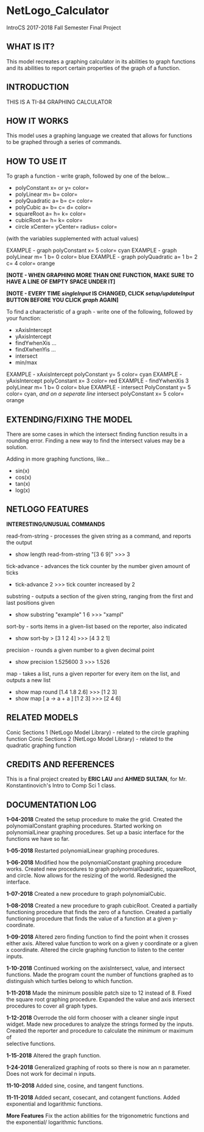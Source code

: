 # NetLogo_Calculator
IntroCS 2017-2018 Fall Semester Final Project

## WHAT IS IT?

This model recreates a graphing calculator in its abilities to graph functions and its abilities to report certain properties of the graph of a function. 

## INTRODUCTION

THIS IS A TI-84 GRAPHING CALCULATOR

## HOW IT WORKS

This model uses a graphing language we created that allows for functions to be graphed through a series of commands.

## HOW TO USE IT

To graph a function - write graph, followed by one of the below...

* polyConstant x= or y= color=
* polyLinear m= b= color=
* polyQuadratic a= b= c= color= 
* polyCubic a= b= c= d= color= 
* squareRoot a= h= k= color=
* cubicRoot a= h= k= color=
* circle xCenter= yCenter= radius= color= 

(with the variables supplemented with actual values)

EXAMPLE - graph polyConstant x= 5 color= cyan
EXAMPLE - graph polyLinear m= 1 b= 0 color= blue
EXAMPLE - graph polyQuadratic a= 1 b= 2 c= 4 color= orange

**[NOTE - WHEN GRAPHING MORE THAN ONE FUNCTION, MAKE SURE TO HAVE A LINE OF EMPTY SPACE UNDER IT]**

**[NOTE - EVERY TIME _singleInput_ IS CHANGED, CLICK _setup/updateInput_ BUTTON BEFORE YOU CLICK _graph_ AGAIN]**

To find a characteristic of a graph - write one of the following, followed by your function:

* xAxisIntercept
* yAxisIntercept
* findYwhenXis ...
* findXwhenYis ...
* intersect
* min/max

EXAMPLE - xAxisIntercept polyConstant y= 5 color= cyan
EXAMPLE - yAxisIntercept polyConstant x= 3 color= red
EXAMPLE - findYwhenXis 3 polyLinear m= 1 b= 0 color= blue
EXAMPLE - intersect PolyConstant y= 5 color= cyan, _and on a seperate line_ intersect polyConstant x= 5 color= orange


## EXTENDING/FIXING THE MODEL

There are some cases in which the intersect finding function results in a rounding error. Finding a new way to find the intersect values may be a solution.

Adding in more graphing functions, like...

* sin(x)
* cos(x)
* tan(x)
* log(x) 

## NETLOGO FEATURES

**INTERESTING/UNUSUAL COMMANDS**

read-from-string - processes the given string as a command, and reports the output

* show length read-from-string "[3 6 9]" >>> 3

tick-advance - advances the tick counter by the number given amount of ticks

* tick-advance 2 >>> tick counter increased by 2

substring - outputs a section of the given string, ranging from the first and last positions given

* show substring "example" 1 6 >>> "xampl"

sort-by - sorts items in a given-list based on the reporter, also indicated

* show sort-by > [3 1 2 4] >>> [4 3 2 1]

precision -  rounds a given number to a given decimal point

* show precision 1.525600 3 >>> 1.526

map - takes a list, runs a given reporter for every item on the list, and outputs a new list

* show map round [1.4 1.8 2.6] >>> [1 2 3]
* show map [ a -> a + a ] [1 2 3] >>> [2 4 6]

## RELATED MODELS

Conic Sections 1 (NetLogo Model Library) - related to the circle graphing function
Conic Sections 2 (NetLogo Model Library) - related to the quadratic graphing function

## CREDITS AND REFERENCES

This is a final project created by **ERIC LAU** and **AHMED SULTAN**, for Mr. Konstantinovich's Intro to Comp Sci 1 class.

## DOCUMENTATION LOG 

**1-04-2018**
	Created the setup procedure to make the grid.
	Created the polynomialConstant graphing procedures.
	Started working on polynomialLinear graphing procedures.
	Set up a basic interface for the functions we have so far. 

**1-05-2018**
	Restarted polynomialLinear graphing procedures.

**1-06-2018**
	Modified how the polynomialConstant graphing procedure works.
	Created new procedures to graph polynomialQuadratic, squareRoot, and circle. 
	Now allows for the resizing of the world. 
	Redesigned the interface.

**1-07-2018**
	Created a new procedure to graph polynomialCubic.

**1-08-2018** 
	Created a new procedure to graph cubicRoot. 
      	Created a partially functioning procedure that finds the zero of a function.
        Created a partially functioning procedure that finds the value of a function at a
	given y-coordinate.

**1-09-2018**
	Altered zero finding function to find the point when it crosses either axis.
	Altered value function to work on a given y coordinate or a given x coordinate.
	Altered the circle graphing function to listen to the center inputs. 

**1-10-2018**
	Continued working on the axisIntersect, value, and intersect functions.
	Made the program count the number of functions graphed as to distinguish which 
	turtles belong to which function.
	
**1-11-2018**
	Made the minimum possible patch size to 12 instead of 8. 
	Fixed the square root graphing procedure.
	Expanded the value and axis intersect procedures to cover all graph types.

**1-12-2018**
	Overrode the old form chooser with a cleaner single input widget. 
	Made new procedures to analyze the strings formed by the inputs.         
	Created the reporter and procedure to calculate the minimum or maximum of 	
	selective functions.

**1-15-2018**
	Altered the graph function.

**1-24-2018**
	Generalized graphing of roots so there is now an n parameter.
	Does not work for decimal n inputs. 

**11-10-2018**
	Added sine, cosine, and tangent functions.

**11-11-2018**
	Added secant, cosecant, and cotangent functions.
	Added exponential and logarithmic functions.

**More Features**
	Fix the action abilities for the trigonometric functions and the exponential/ logarithmic functions.
